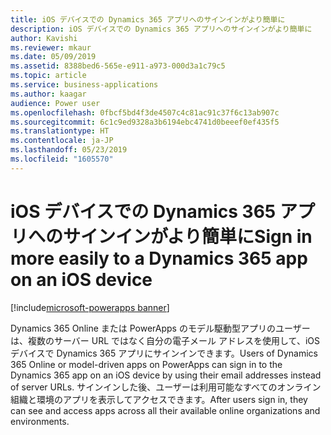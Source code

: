 ```yaml
---
title: iOS デバイスでの Dynamics 365 アプリへのサインインがより簡単に
description: iOS デバイスでの Dynamics 365 アプリへのサインインがより簡単に
author: Kavishi
ms.reviewer: mkaur
ms.date: 05/09/2019
ms.assetid: 8388bed6-565e-e911-a973-000d3a1c79c5
ms.topic: article
ms.service: business-applications
ms.author: kaagar
audience: Power user
ms.openlocfilehash: 0fbcf5bd4f3de4507c4c81ac91c37f6c13ab907c
ms.sourcegitcommit: 6c1c9ed9328a3b6194ebc4741d0beeef0ef435f5
ms.translationtype: HT
ms.contentlocale: ja-JP
ms.lasthandoff: 05/23/2019
ms.locfileid: "1605570"
---
```

# <a name="sign-in-more-easily-to-a-dynamics-365-app-on-an-ios-device"></a><span data-ttu-id="328df-103">iOS デバイスでの Dynamics 365 アプリへのサインインがより簡単に</span><span class="sxs-lookup"><span data-stu-id="328df-103">Sign in more easily to a Dynamics 365 app on an iOS device</span></span>

[!include[microsoft-powerapps banner](../includes/microsoft-powerapps.md)]

<span data-ttu-id="328df-104">Dynamics 365 Online または PowerApps のモデル駆動型アプリのユーザーは、複数のサーバー URL ではなく自分の電子メール アドレスを使用して、iOS デバイスで Dynamics 365 アプリにサインインできます。</span><span class="sxs-lookup"><span data-stu-id="328df-104">Users of Dynamics 365 Online or model-driven apps on PowerApps can sign in to the Dynamics 365 app on an iOS device by using their email addresses instead of server URLs.</span></span> <span data-ttu-id="328df-105">サインインした後、ユーザーは利用可能なすべてのオンライン組織と環境のアプリを表示してアクセスできます。</span><span class="sxs-lookup"><span data-stu-id="328df-105">After users sign in, they can see and access apps across all their available online organizations and environments.</span></span>
